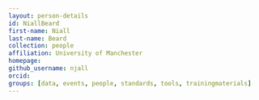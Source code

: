 ```yaml
---
layout: person-details
id: NiallBeard
first-name: Niall
last-name: Beard
collection: people
affiliation: University of Manchester
homepage:
github_username: njall
orcid:
groups: [data, events, people, standards, tools, trainingmaterials]
---
```

